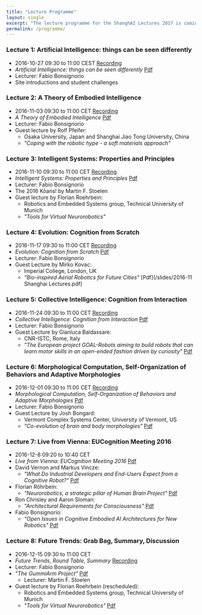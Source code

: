 ```yaml
---
title: "Lecture Programme"
layout: single
excerpt: "The lecture programme for the ShanghAI Lectures 2017 is coming soon!!! Check back soon!"
permalink: /programme/
---
```


### Lecture 1: Artificial Intelligence: things can be seen differently
* 2016-10-27  09:30 to 11:00 CEST [Recording](https://youtu.be/s68ULSvdJtc)
* *Artificial Intelligence: things can be seen differently* [Pdf](/slides/Lecture01SlidesFabV1.1ShownPDF.pdf) 
* Lecturer: Fabio Bonsignorio
* Site introductions and student challenges

### Lecture 2: A Theory of Embodied Intelligence
* 2016-11-03 09:30 to 11:00 CET [Recording](https://youtu.be/lO7HL1BgHXA)
* *A Theory of Embodied Intelligence* [Pdf](/slides/Lecture02SlidesFabV1.1ShownPDF.pdf) 
* Lecturer: Fabio Bonsignorio
* Guest lecture by Rolf Pfeifer: 
  * Osaka University, Japan and Shanghai Jiao Tong University, China
  * *"Coping with the robotic hype - a soft materials approach"*

### Lecture 3: Intelligent Systems: Properties and Principles
* 2016-11-10 09:30 to 11:00 CET [Recording](https://youtu.be/gUIUWFidKUo)
* *Intelligent Systems: Properties and Principles* [Pdf](/slides/Lecture03SlidesFabV1.1ShownPDF.pdf) 
* Lecturer: Fabio Bonsignorio
* The 2016 Kōans! by Martin F. Stoelen
* Guest lecture by Florian Roehrbein:
  * Robotics and Embedded Systems group, Technical University of Munich
  * *"Tools for Virtual Neurorobotics"*

### Lecture 4: Evolution: Cognition from Scratch
* 2016-11-17 09:30 to 11:00 CET [Recording](https://youtu.be/uuSOWYaMUgI)
* *Evolution: Cognition from Scratch* [Pdf](/slides/Lecture04SlidesFabV1.1ShownPDF.pdf) 
* Lecturer: Fabio Bonsignorio
* Guest Lecture by Mirko Kovac:
  * Imperial College, London, UK
  * *"Bio-inspired Aerial Robotics for Future Cities"* [Pdf](/slides/2016-11 Shanghai Lectures.pdf)

### Lecture 5: Collective Intelligence: Cognition from Interaction
* 2016-11-24 09:30 to 11:00 CET [Recording](https://youtu.be/AROq1rmz6j0)
* *Collective Intelligence: Cognition from Interaction* [Pdf](/slides/Lecture05SlidesFabV1.1PDF.pdf) 
* Lecturer: Fabio Bonsignorio
* Guest Lecture by Gianluca Baldassare:
  * CNR-ISTC, Rome, Italy
  * *"The European project GOAL-Robots aiming to build robots that can learn motor skills in an open-ended fashion driven by curiosity"* [Pdf](/slides/161123Baldassarre-ShangaiLectureSuGOALRobots_WithCentredVideoPicturs.pdf)

### Lecture 6: Morphological Computation, Self-Organization of Behaviors and Adaptive Morphologies
* 2016-12-01 09:30 to 11:00 CET [Recording](https://youtu.be/6TtbQ2DicPY)
* *Morphological Computation, Self-Organization of Behaviors and Adaptive Morphologies* [Pdf](/slides/Lecture06SlidesFabV1.1PDF.pdf)
* Lecturer: Fabio Bonsignorio
* Guest Lecture by Josh Bongard:
  * Vermont Complex Systems Center, University of Vermont, US
  * *"Co-evolution of brain and body morphologies"* [Pdf](/slides/2016_ShanghAI_bongard.pdf) 
  
### Lecture 7: Live from Vienna: EUCognition Meeting 2016
* 2016-12-8  09:20 to 10:40 CET
* *Live from Vienna: EUCognition Meeting 2016* [Pdf](/slides/intro_eucog.pdf)
* David Vernon and Markus Vincze:
  * *"What Do Industrial Developers and End-Users Expect from a Cognitive Robot?"* [Pdf](/slides/Industry_Requirements_Vernon_Vincze.pdf)
* Florian Röhrbein:
  * *"Neurorobotics, a strategic pillar of Human Brain Project"* [Pdf](/slides/2016-12-08-Wien-euCog.pdf)
* Ron Chrisley and Aaron Sloman:
  * *"Architectural Requirements for Consciousness"* [Pdf](/slides/Chrisley%20and%20Sloman%20-%20Architectural%20Requirements%20for%20Consciousness.pdf)
* Fabio Bonsignorio:
  * *"Open Issues in Cognitive Embodied AI Architectures for New Robotics"* [Pdf](/slides/EuCog2016BonsignoriokeyPDF.pdf)

### Lecture  8: Future Trends: Grab Bag, Summary, Discussion
* 2016-12-15 09:30 to 11:00 CET
* *Future Trends, Round Table, Summary* [Recording](https://youtu.be/ADgTEFJ8fPA)
* Lecturer: Fabio Bonsignorio
* *"The GummiArm Project"* [Pdf](/slides/mstoelen_gummiarm_shail2016.pdf)
  * Lecturer: Martin F. Stoelen
* Guest lecture by Florian Roehrbein (rescheduled):
  * Robotics and Embedded Systems group, Technical University of Munich
  * *"Tools for Virtual Neurorobotics"* [Pdf](/slides/2016-12-15-ShanghAI-Roehrbein.pdf)
